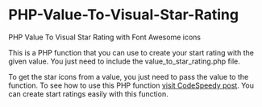 # PHP-Value-To-Visual-Star-Rating
PHP Value To Visual Star Rating with Font Awesome icons

This is a PHP function that you can use to create your start rating with the given value. You just need to include the value_to_star_rating.php file.

To get the star icons from a value, you just need to pass the value to the function. To see how to use this PHP function [visit CodeSpeedy post](https://www.codespeedy.com/star-rating-system-with-php-using-font-awesome-star-icons/). You can create start ratings easily with this function.
